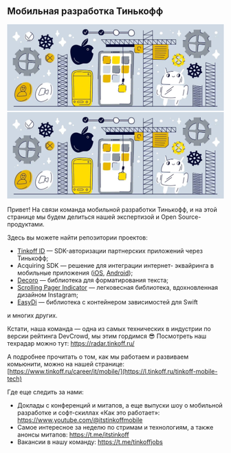 ## Мобильная разработка Тинькофф

![Мобильная разработка Тинькофф](https://raw.githubusercontent.com/tinkoff-mobile-tech/.github/main/profile/tinkoff_github_cover.webp "Мобильная разработка Тинькофф")
![Мобильная разработка Тинькофф](./tinkoff_github_cover.png "Мобильная разработка Тинькофф")

Привет! На связи команда мобильной разработки Тинькофф, и на этой странице мы будем делиться нашей экспертизой и Open Source-продуктами.

Здесь вы можете найти репозитории проектов:
- [Tinkoff ID](https://github.com/tinkoff-mobile-tech/TinkoffID-iOS/) — SDK-авторизации партнерских приложений через Тинькофф;
- Acquiring SDK — решение для интеграции интернет- эквайринга в мобильные приложения ([iOS](https://github.com/tinkoff-mobile-tech/tinkoff-asdk-ios), [Android](https://github.com/tinkoff-mobile-tech/tinkoff-asdk-android));
- [Decoro](https://github.com/Tinkoff/decoro/) — библиотека для форматирования текста;
- [Scrolling Pager Indicator](https://github.com/Tinkoff/ScrollingPagerIndicator/) — легковесная библиотека, вдохновленная дизайном Instagram;
- [EasyDi](https://github.com/tinkoff-mobile-tech/EasyDi) — библиотека с контейнером зависимостей для Swift

и многих других.

Кстати, наша команда — одна из самых технических в индустрии по версии рейтинга DevCrowd, мы этим гордимся 😎 Посмотреть наш техрадар можно тут: https://radar.tinkoff.ru/ 

А подробнее прочитать о том, как мы работаем и развиваем комьюнити, можно на нашей странице: [https://www.tinkoff.ru/career/it/mobile/](https://l.tinkoff.ru/tinkoff-mobile-tech)  

Где еще следить за нами:
- Доклады с конференций и митапов, а еще выпуски шоу о мобильной разработке и софт-скиллах «Как это работает»: https://www.youtube.com/@itstinkoffmobile
- Самое интересное за неделю по стримам и технологиям, а также анонсы митапов: https://t.me/itstinkoff
- Вакансии в нашу команду: https://t.me/tinkoffjobs